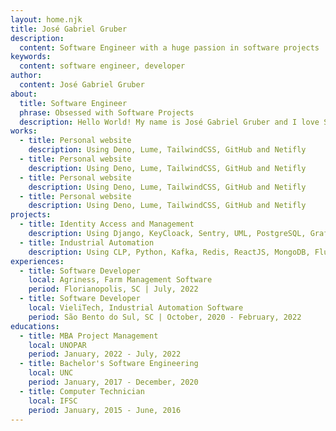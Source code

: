 ```yaml
---
layout: home.njk
title: José Gabriel Gruber
description:
  content: Software Engineer with a huge passion in software projects
keywords:
  content: software engineer, developer
author:
  content: José Gabriel Gruber
about:
  title: Software Engineer
  phrase: Obsessed with Software Projects
  description: Hello World! My name is José Gabriel Gruber and I love Software Projects. If you want some proofs, take a look at my projects!
works:
  - title: Personal website
    description: Using Deno, Lume, TailwindCSS, GitHub and Netifly
  - title: Personal website
    description: Using Deno, Lume, TailwindCSS, GitHub and Netifly
  - title: Personal website
    description: Using Deno, Lume, TailwindCSS, GitHub and Netifly
  - title: Personal website
    description: Using Deno, Lume, TailwindCSS, GitHub and Netifly
projects:
  - title: Identity Access and Management
    description: Using Django, KeyCloack, Sentry, UML, PostgreSQL, Grafana and Rancher
  - title: Industrial Automation
    description: Using CLP, Python, Kafka, Redis, ReactJS, MongoDB, Flutter, HUG API, WebSocket and Cassandra
experiences:
  - title: Software Developer
    local: Agriness, Farm Management Software
    period: Florianopolis, SC | July, 2022
  - title: Software Developer
    local: VieliTech, Industrial Automation Software
    period: São Bento do Sul, SC | October, 2020 - February, 2022
educations:
  - title: MBA Project Management
    local: UNOPAR
    period: January, 2022 - July, 2022
  - title: Bachelor's Software Engineering
    local: UNC
    period: January, 2017 - December, 2020
  - title: Computer Technician
    local: IFSC
    period: January, 2015 - June, 2016
---
```

